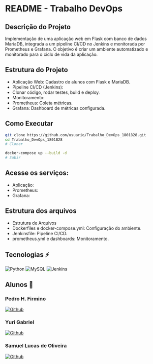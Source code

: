 # README - Trabalho DevOps 

## Descrição do Projeto

Implementação de uma aplicação web em Flask com banco de dados MariaDB, integrada a um pipeline CI/CD no Jenkins e monitorada por Prometheus e Grafana. O objetivo é criar um ambiente automatizado e monitorado para o ciclo de vida da aplicação.

## Estrutura do Projeto
- Aplicação Web: Cadastro de alunos com Flask e MariaDB.
- Pipeline CI/CD (Jenkins):
- Clonar código, rodar testes, build e deploy.
- Monitoramento:
- Prometheus: Coleta métricas.
- Grafana: Dashboard de métricas configurada.


 ## Como Executar

```bash
git clone https://github.com/usuario/Trabalho_DevOps_1801828.git
cd Trabalho_DevOps_1801828
# Clonar
```

```bash
docker-compose up --build -d
# Subir
```

## Acesse os serviços:

- Aplicação: 
- Prometheus: 
- Grafana: 

## Estrutura dos arquivos

- Estrutura de Arquivos
- Dockerfiles e docker-compose.yml: Configuração do ambiente.
- Jenkinsfile: Pipeline CI/CD.
- prometheus.yml e dashboards: Monitoramento.


## Tecnologias ⚡

![Python](https://img.shields.io/badge/Python-14354C?style=for-the-badge&logo=python&logoColor=white)
![MySQL](https://img.shields.io/badge/MySQL-00000F?style=for-the-badge&logo=mysql&logoColor=white)
![Jenkins](https://img.shields.io/badge/Jenkins-D24939?style=for-the-badge&logo=Jenkins&logoColor=white)


## Alunos 🔗
  
### Pedro H. Firmino
[![Github](https://img.shields.io/badge/GitHub-100000?style=for-the-badge&logo=github&logoColor=white)](https://github.com/PedroHFirmino)

### Yuri Gabriel
[![Github](https://img.shields.io/badge/GitHub-100000?style=for-the-badge&logo=github&logoColor=white)](https://github.com/Ygscharan)

### Samuel Lucas de Oliveira
[![Github](https://img.shields.io/badge/GitHub-100000?style=for-the-badge&logo=github&logoColor=white)](https://github.com/samuelldo534/)

